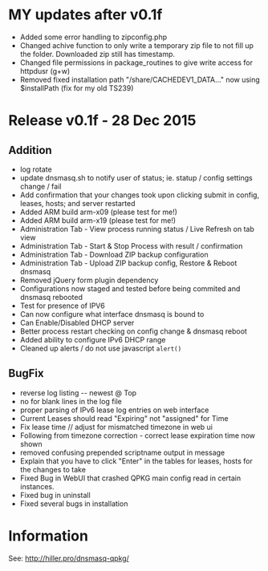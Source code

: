 # MY updates after v0.1f

* Added some error handling to zipconfig.php
* Changed achive function to only write a temporary zip file to not fill up the folder. Downloaded zip still has timestamp.
* Changed file permissions in package_routines to give write access for httpdusr (g+w)
* Removed fixed installation path "/share/CACHEDEV1_DATA..." now using $installPath (fix for my old TS239)


# Release v0.1f - 28 Dec 2015

## Addition
* log rotate
* update dnsmasq.sh to notify user of status; ie. statup / config settings change / fail
* Add confirmation that your changes took upon clicking submit in config, leases, hosts; and server restarted
* Added ARM build arm-x09 (please test for me!)
* Added ARM build arm-x19 (please test for me!)
* Administration Tab - View process running status / Live Refresh on tab view
* Administration Tab - Start & Stop Process with result / confirmation
* Administration Tab - Download ZIP backup configuration
* Administration Tab - Upload ZIP backup config, Restore & Reboot dnsmasq
* Removed jQuery form plugin dependency
* Configurations now staged and tested before being commited and dnsmasq rebooted
* Test for presence of IPV6
* Can now configure what interface dnsmasq is bound to
* Can Enable/Disabled DHCP server
* Better process restart checking on config change & dnsmasq reboot
* Added ability to configure IPv6 DHCP range
* Cleaned up alerts / do not use javascript `alert()`

## BugFix
* reverse log listing -- newest @ Top
* no <tr> for blank lines in the log file
* proper parsing of IPv6 lease log entries on web interface
* Current Leases should read "Expiring" not "assigned" for Time
* Fix lease time // adjust for mismatched timezone in web ui
* Following from timezone correction - correct lease expiration time now shown
* removed confusing prepended scriptname output in message
* Explain that you have to click "Enter" in the tables for leases, hosts for the changes to take
* Fixed Bug in WebUI that crashed QPKG main config read in certain instances.
* Fixed bug in uninstall
* Fixed several bugs in installation

# Information
See: <http://hiller.pro/dnsmasq-qpkg/>
